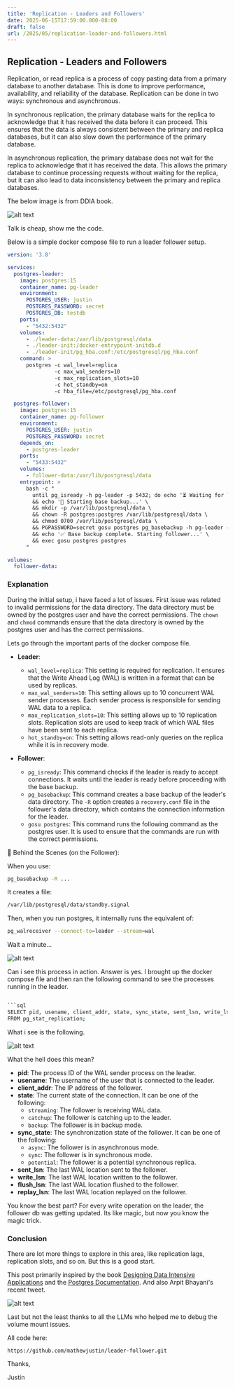 ```yaml
---
title: 'Replication - Leaders and Followers'
date: 2025-06-15T17:59:00.000-08:00
draft: false
url: /2025/05/replication-leader-and-followers.html
---
```


## Replication - Leaders and Followers

Replication, or read replica is a process of copy pasting data from a primary database to another database. This is done to improve performance, availability, and reliability of the database. Replication can be done in two ways: synchronous and asynchronous.

In synchronous replication, the primary database waits for the replica to acknowledge that it has received the data before it can proceed. This ensures that the data is always consistent between the primary and replica databases, but it can also slow down the performance of the primary database.

In asynchronous replication, the primary database does not wait for the replica to acknowledge that it has received the data. This allows the primary database to continue processing requests without waiting for the replica, but it can also lead to data inconsistency between the primary and replica databases.

The below image is from DDIA book. 

![alt text](leader-follower.png)

Talk is cheap, show me the code. 

Below is a simple docker compose file to run a leader follower setup. 

```yaml
version: '3.8'

services:
  postgres-leader:
    image: postgres:15
    container_name: pg-leader
    environment:
      POSTGRES_USER: justin
      POSTGRES_PASSWORD: secret
      POSTGRES_DB: testdb
    ports:
      - "5432:5432"
    volumes:
      - ./leader-data:/var/lib/postgresql/data
      - ./leader-init:/docker-entrypoint-initdb.d
      - ./leader-init/pg_hba.conf:/etc/postgresql/pg_hba.conf
    command: >
      postgres -c wal_level=replica
               -c max_wal_senders=10
               -c max_replication_slots=10
               -c hot_standby=on
               -c hba_file=/etc/postgresql/pg_hba.conf

  postgres-follower:
    image: postgres:15
    container_name: pg-follower
    environment:
      POSTGRES_USER: justin
      POSTGRES_PASSWORD: secret
    depends_on:
      - postgres-leader
    ports:
      - "5433:5432"
    volumes:
      - follower-data:/var/lib/postgresql/data
    entrypoint: >
      bash -c "
        until pg_isready -h pg-leader -p 5432; do echo '⏳ Waiting for leader...'; sleep 2; done \
        && echo '🚀 Starting base backup...' \
        && mkdir -p /var/lib/postgresql/data \
        && chown -R postgres:postgres /var/lib/postgresql/data \
        && chmod 0700 /var/lib/postgresql/data \
        && PGPASSWORD=secret gosu postgres pg_basebackup -h pg-leader -D /var/lib/postgresql/data -U justin -Fp -Xs -P -R \
        && echo '✅ Base backup complete. Starting follower...' \
        && exec gosu postgres postgres
      "

volumes:
  follower-data:
```

### Explanation

During the initial setup, i have faced a lot of issues. First issue was related to invalid permissions for the data directory. 
The data directory must be owned by the postgres user and have the correct permissions. The `chown` and `chmod` commands ensure that the data directory is owned by the postgres user and has the correct permissions.

Lets go through the important parts of the docker compose file.

- **Leader**:
  - `wal_level=replica`: This setting is required for replication. It ensures that the Write Ahead Log (WAL) is written in a format that can be used by replicas.
  - `max_wal_senders=10`: This setting allows up to 10 concurrent WAL sender processes. Each sender process is responsible for sending WAL data to a replica.
  - `max_replication_slots=10`: This setting allows up to 10 replication slots. Replication slots are used to keep track of which WAL files have been sent to each replica.
  - `hot_standby=on`: This setting allows read-only queries on the replica while it is in recovery mode.

- **Follower**:
  - `pg_isready`: This command checks if the leader is ready to accept connections. It waits until the leader is ready before proceeding with the base backup.
  - `pg_basebackup`: This command creates a base backup of the leader's data directory. The `-R` option creates a `recovery.conf` file in the follower's data directory, which contains the connection information for the leader.
  - `gosu postgres`: This command runs the following command as the postgres user. It is used to ensure that the commands are run with the correct permissions.

🧬 Behind the Scenes (on the Follower):

When you use:

```bash
pg_basebackup -R ...
```

It creates a file:

```bash
/var/lib/postgresql/data/standby.signal
```

Then, when you run postgres, it internally runs the equivalent of:

```bash
pg_walreceiver --connect-to=leader --stream=wal
```


Wait a minute...

![alt text](wait-a-minute.png)


Can i see this process in action. Answer is yes.
I brought up the docker compose file and then ran the 
following command to see the processes running in the leader. 

```bash

```sql
SELECT pid, usename, client_addr, state, sync_state, sent_lsn, write_lsn, flush_lsn, replay_lsn
FROM pg_stat_replication;
```

What i see is the following.

![alt text](image.png)

What the hell does this mean?

- **pid**: The process ID of the WAL sender process on the leader.
- **usename**: The username of the user that is connected to the leader.
- **client_addr**: The IP address of the follower.
- **state**: The current state of the connection. It can be one of the following:
  - `streaming`: The follower is receiving WAL data.
  - `catchup`: The follower is catching up to the leader.
  - `backup`: The follower is in backup mode.
- **sync_state**: The synchronization state of the follower. It can be one of the following:
  - `async`: The follower is in asynchronous mode.
  - `sync`: The follower is in synchronous mode.
  - `potential`: The follower is a potential synchronous replica.
- **sent_lsn**: The last WAL location sent to the follower.
- **write_lsn**: The last WAL location written to the follower.
- **flush_lsn**: The last WAL location flushed to the follower.
- **replay_lsn**: The last WAL location replayed on the follower.

You know the best part? For every write operation on the leader, the follower db was getting updated. Its like magic, but now you know the magic trick. 


### Conclusion

There are lot more things to explore in this area, like replication lags, replication slots, and so on. But this is a good start.

This post primarily inspired by the book [Designing Data Intensive Applications](https://dataintensive.net/) and the [Postgres Documentation](https://www.postgresql.org/docs/current/replication.html). And also Arpit Bhayani's recent tweet. 


![alt text](arpitonddia.png)

Last but not the least thanks to all the LLMs who helped me to debug the volume mount issues.

All code here:
```
https://github.com/mathewjustin/leader-follower.git

```

Thanks,

Justin

